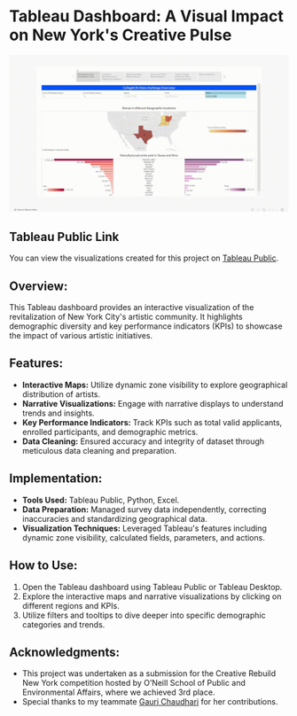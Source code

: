 # Tableau Dashboard: A Visual Impact on New York's Creative Pulse

![](https://github.com/radhikaagr03/Data-Driven-Sales-and-Promotional-Analysis/blob/main/Final_Project-_-Tableau-Public-Google-Chrome-2024-02-16-12-36-07-.gif)

## Tableau Public Link

You can view the visualizations created for this project on [Tableau Public](https://public.tableau.com/app/profile/radhika.agarwal03/viz/AVisualImpactonNewYorksCreativePulse_17107942973840/CRNY).

## Overview:
This Tableau dashboard provides an interactive visualization of the revitalization of New York City's artistic community. It highlights demographic diversity and key performance indicators (KPIs) to showcase the impact of various artistic initiatives.

## Features:
- **Interactive Maps:** Utilize dynamic zone visibility to explore geographical distribution of artists.
- **Narrative Visualizations:** Engage with narrative displays to understand trends and insights.
- **Key Performance Indicators:** Track KPIs such as total valid applicants, enrolled participants, and demographic metrics.
- **Data Cleaning:** Ensured accuracy and integrity of dataset through meticulous data cleaning and preparation.

## Implementation:
- **Tools Used:** Tableau Public, Python, Excel.
- **Data Preparation:** Managed survey data independently, correcting inaccuracies and standardizing geographical data.
- **Visualization Techniques:** Leveraged Tableau's features including dynamic zone visibility, calculated fields, parameters, and actions.

## How to Use:
1. Open the Tableau dashboard using Tableau Public or Tableau Desktop.
2. Explore the interactive maps and narrative visualizations by clicking on different regions and KPIs.
3. Utilize filters and tooltips to dive deeper into specific demographic categories and trends.

## Acknowledgments:
- This project was undertaken as a submission for the Creative Rebuild New York competition hosted by O’Neill School of Public and Environmental Affairs, where we achieved 3rd place.
- Special thanks to my teammate [Gauri Chaudhari](https://github.com/gaurichaudhari9/gaurichaudhari9) for her contributions.
